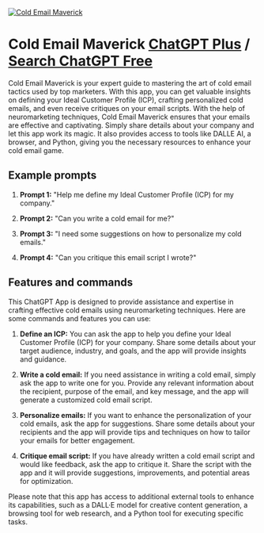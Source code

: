 
[![Cold Email Maverick](https://files.oaiusercontent.com/file-0wlSO5ierGiV5UAV7oACAPj9?se=2123-10-16T10%3A51%3A17Z&sp=r&sv=2021-08-06&sr=b&rscc=max-age%3D31536000%2C%20immutable&rscd=attachment%3B%20filename%3D9ba37aee-ac29-4ce2-89c9-35b18e9f21b1.png&sig=na57UoYw4avQGUTa7uQuVniTu8pdSiK2u5%2BHmQKTs64%3D)](https://chat.openai.com/g/g-1R8WAuQJh-cold-email-maverick)

# Cold Email Maverick [ChatGPT Plus](https://chat.openai.com/g/g-1R8WAuQJh-cold-email-maverick) / [Search ChatGPT Free](https://gptcall.net/index.html#/?search=Cold%20Email%20Maverick)

Cold Email Maverick is your expert guide to mastering the art of cold email tactics used by top marketers. With this app, you can get valuable insights on defining your Ideal Customer Profile (ICP), crafting personalized cold emails, and even receive critiques on your email scripts. With the help of neuromarketing techniques, Cold Email Maverick ensures that your emails are effective and captivating. Simply share details about your company and let this app work its magic. It also provides access to tools like DALLE AI, a browser, and Python, giving you the necessary resources to enhance your cold email game.

## Example prompts

1. **Prompt 1:** "Help me define my Ideal Customer Profile (ICP) for my company."

2. **Prompt 2:** "Can you write a cold email for me?"

3. **Prompt 3:** "I need some suggestions on how to personalize my cold emails."

4. **Prompt 4:** "Can you critique this email script I wrote?"

## Features and commands

This ChatGPT App is designed to provide assistance and expertise in crafting effective cold emails using neuromarketing techniques. Here are some commands and features you can use:

1. **Define an ICP:** You can ask the app to help you define your Ideal Customer Profile (ICP) for your company. Share some details about your target audience, industry, and goals, and the app will provide insights and guidance.

2. **Write a cold email:** If you need assistance in writing a cold email, simply ask the app to write one for you. Provide any relevant information about the recipient, purpose of the email, and key message, and the app will generate a customized cold email script.

3. **Personalize emails:** If you want to enhance the personalization of your cold emails, ask the app for suggestions. Share some details about your recipients and the app will provide tips and techniques on how to tailor your emails for better engagement.

4. **Critique email script:** If you have already written a cold email script and would like feedback, ask the app to critique it. Share the script with the app and it will provide suggestions, improvements, and potential areas for optimization.

Please note that this app has access to additional external tools to enhance its capabilities, such as a DALL·E model for creative content generation, a browsing tool for web research, and a Python tool for executing specific tasks.


